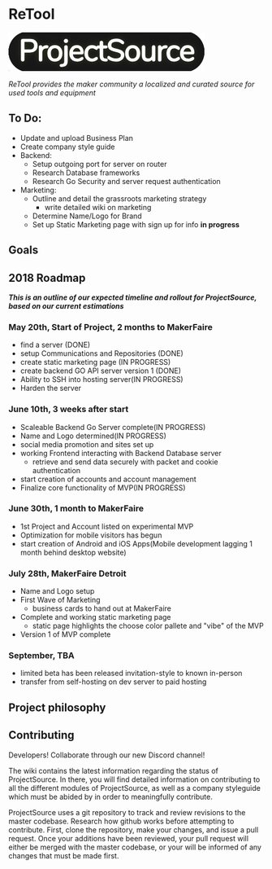 # ReTool

![Current Logo](/assets/images/ProjectSource.png)

*ReTool provides the maker community a localized and curated source for used tools and equipment*


## To Do:
- Update and upload Business Plan
- Create company style guide
- Backend:
    - Setup outgoing port for server on router
    - Research Database frameworks
    - Research Go Security and server request authentication
- Marketing:
    - Outline and detail the grassroots marketing strategy
        - write detailed wiki on marketing
    - Determine Name/Logo for Brand
    - Set up Static Marketing page with sign up for info **in progress**
   
## Goals

## 2018 Roadmap
**_This is an outline of our expected timeline and rollout for ProjectSource, based on our current estimations_**

### May 20th, Start of Project, 2 months to MakerFaire
- find a server (DONE)
- setup Communications and Repositories (DONE)
- create static marketing page (IN PROGRESS)
- create backend GO API server version 1 (DONE)
- Ability to SSH into hosting server(IN PROGRESS)
- Harden the server

### June 10th, 3 weeks after start
- Scaleable Backend Go Server complete(IN PROGRESS)
- Name and Logo determined(IN PROGRESS)
- social media promotion and sites set up
- working Frontend interacting with Backend Database server
  - retrieve and send data securely with packet and cookie authentication
- start creation of accounts and account management
- Finalize core functionality of MVP(IN PROGRESS)

### June 30th, 1 month to MakerFaire
- 1st Project and Account listed on experimental MVP
- Optimization for mobile visitors has begun
- start creation of Android and iOS Apps(Mobile development lagging 1 month behind desktop website)

### July 28th, MakerFaire Detroit
- Name and Logo setup
- First Wave of Marketing
  - business cards to hand out at MakerFaire
- Complete and working static marketing page
  - static page highlights the choose color pallete and "vibe" of the MVP
- Version 1 of MVP complete

### September, TBA
- limited beta has been released invitation-style to known in-person
- transfer from self-hosting on dev server to paid hosting


## Project philosophy

## Contributing

Developers! Collaborate through our new Discord channel!

The wiki contains the latest information regarding the status of ProjectSource. In there, you will find detailed information on contributing to all the different modules of ProjectSource, as well as a company styleguide which must be abided by in order to meaningfully contribute.

ProjectSource uses a git repository to track and review revisions to the master codebase. Research how github works before attempting to contribute. First, clone the repository, make your changes, and issue a pull request. Once your additions have been reviewed, your pull request will either be merged with the master codebase, or your will be informed of any changes that must be made first.
